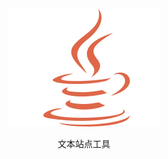 <p align="center">
  <a>
    <img alt="docsify" src="./docs/_media/java_icon.svg">
  </a>
</p>

<p align="center">
    文本站点工具
</p>
